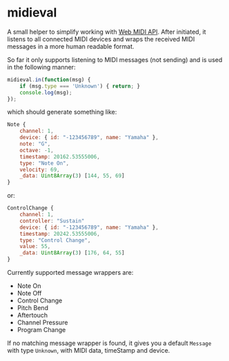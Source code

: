 # midieval

A small helper to simplify working with [Web MIDI API](https://developer.mozilla.org/en-US/docs/tag/Web%20MIDI%20API). After initiated, it listens to all connected MIDI devices and wraps the received MIDI messages in a more human readable format.

So far it only supports listening to MIDI messages (not sending) and is used in the following manner:

```js
midieval.in(function(msg) {
	if (msg.type === 'Unknown') { return; }
	console.log(msg);
});
```

which should generate something like:

```js
Note {
	channel: 1,
	device: { id: "-123456789", name: "Yamaha" },
	note: "G",
	octave: -1,
	timestamp: 20162.53555006,
	type: "Note On",
	velocity: 69,
	_data: Uint8Array(3) [144, 55, 69]
}
```

or:

```js
ControlChange {
	channel: 1,
	controller: "Sustain"
	device: { id: "-123456789", name: "Yamaha" },
	timestamp: 20242.53555006,
	type: "Control Change",
	value: 55,
	_data: Uint8Array(3) [176, 64, 55]
}
```

Currently supported message wrappers are:
- Note On
- Note Off
- Control Change
- Pitch Bend
- Aftertouch
- Channel Pressure
- Program Change

If no matching message wrapper is found, it gives you a default `Message` with type `Unknown`, with MIDI data, timeStamp and device.